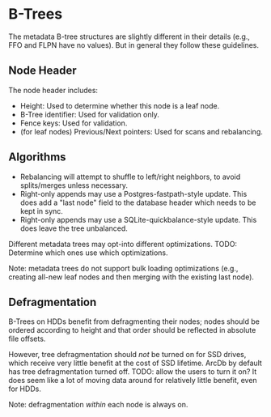 # B-Trees

The metadata B-tree structures are slightly different in their details (e.g., FFO and FLPN have no values). But in general they follow these guidelines.

## Node Header

The node header includes:

- Height: Used to determine whether this node is a leaf node.
- B-Tree identifier: Used for validation only.
- Fence keys: Used for validation.
- (for leaf nodes) Previous/Next pointers: Used for scans and rebalancing.

## Algorithms

- Rebalancing will attempt to shuffle to left/right neighbors, to avoid splits/merges unless necessary.
- Right-only appends may use a Postgres-fastpath-style update. This does add a "last node" field to the database header which needs to be kept in sync.
- Right-only appends may use a SQLite-quickbalance-style update. This does leave the tree unbalanced.

Different metadata trees may opt-into different optimizations. TODO: Determine which ones use which optimizations.

Note: metadata trees do not support bulk loading optimizations (e.g., creating all-new leaf nodes and then merging with the existing last node).

## Defragmentation

B-Trees on HDDs benefit from defragmenting their nodes; nodes should be ordered according to height and that order should be reflected in absolute file offsets.

However, tree defragmentation should *not* be turned on for SSD drives, which receive very little benefit at the cost of SSD lifetime. ArcDb by default has tree defragmentation turned off. TODO: allow the users to turn it on? It does seem like a lot of moving data around for relatively little benefit, even for HDDs.

Note: defragmentation *within* each node is always on.
